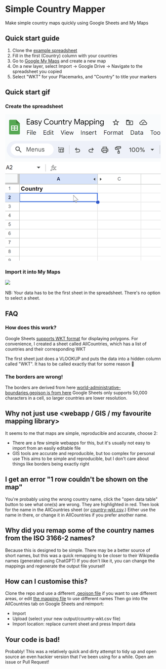 
# Simple Country Mapper

Make simple country maps quickly using Google Sheets and My Maps 

## Quick start guide

1. Clone the [example spreadsheet](https://docs.google.com/spreadsheets/d/1-xHMfclGL_E_Hwnmp_y8Kb8CXG3viHRFA9rZ_G3Oaj4/copy)
2. Fill in the first (Country) column with your countries
3. Go to [Google My Maps](https://www.google.com/mymaps) and create a new map
4. On a new layer, select Import -> Google Drive -> Navigate to the spreadsheet you copied
5. Select "WKT" for your Placemarks, and "Country" to title your markers

## Quick start gif

### Create the spreadsheet
![](docs/add-countries.gif)

### Import it into My Maps
![](docs/make-map.gif)

NB: Your data has to be the first sheet in the spreadsheet. There's no option to select a sheet.


## FAQ


### How does this work?
Google Sheets [supports WKT format](https://support.google.com/mymaps/answer/3024836?hl=en&co=GENIE.Platform%3DDesktop&oco=1#zippy=%2Cstep-prepare-your-info)
for displaying polygons. For convenience, I created a sheet called AllCountries, which has a list of countries and their corresponding WKT

The first sheet just does a VLOOKUP and puts the data into a hidden column called "WKT". It has to be called exactly that for some reason 🤷 


### The borders are wrong!
The borders are derived from here [world-administrative-boundaries.geojson is from here](https://datahub.io/core/geo-countries#countries)
Google Sheets only supports 50,000 characters in a cell, so larger countries are lower resolution.


## Why not just use <webapp / GIS / my favourite mapping library>
It seems to me that maps are simple, reproducible and accurate, choose 2:
- There are a few simple webapps for this, but it's usually not easy to import from an easily editable file
- GIS tools are accurate and reproducible, but too complex for personal use
This aims to be simple and reproducible, but I don't care about things like borders being exactly right

## I get an error "1 row couldn't be shown on the map"
You're probably using the wrong country name, click the "open data table" button to see what one(s) are wrong.
They are highlighted in red. Then look for the name in the AllCountries sheet (or 
[country-wkt.csv](output/country-wkt.csv).) 
Either use the name in there, or change it in AllCountries if you prefer another name.

## Why did you remap some of the country names from the ISO 3166-2 names?
Because this is designed to be simple. There may be a better source of short names, but this was a quick 
remapping to be closer to their Wikipedia names (generated using ChatGPT)
If you don't like it, you can change the mappings and regenerate the output file yourself

## How can I customise this?
Clone the repo and use a different [.geojson file](input/world-administrative-boundaries.geojson) 
if you want to use different areas, or edit [the mapping file](input/simpler_countries.json) to use different names
Then go into the AllCountries tab on Google Sheets and reimport:
- Import
- Upload (select your new output/country-wkt.csv file)
- Import location: replace current sheet and press Import data

## Your code is bad!
Probably! This was a relatively quick and dirty attempt to tidy up and open source an even hackier version 
that I've been using for a while. 
Open am issue or Pull Request!




